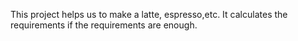 This project helps us to make a latte, espresso,etc. It calculates the requirements if the requirements are enough.
